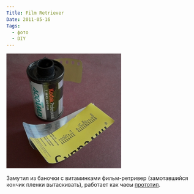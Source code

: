 ```yaml
---
Title: Film Retriever
Date: 2011-05-16
Tags:
  - фото
  - DIY
---
```


![film_retriever.jpg](images/film_retriever.jpg)

Замутил из баночки с витаминками фильм-ретривер (замотавшийся кончик пленки вытаскивать), работает как ~~часы~~ [прототип](http://www.youtube.com/watch?v=Voxdvu7Loj8).